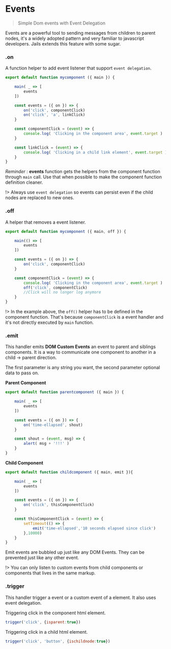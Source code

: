 # Events

> Simple Dom events with Event Delegation

Events are a powerful tool to sending messages from children to parent nodes, it's a widely adopted pattern and very familiar to javascript developers. Jails extends this feature with some sugar.

### .on
A function helper to add event listener that support `event delegation`.

```js
export default function mycomponent ({ main }) {

    main( _ => [
        events
    ])

    const events = ({ on }) => {
        on('click', componentClick)
        on('click', 'a', linkClick)
    }

    const componentClick = (event) => {
        console.log( 'Clicking in the component area', event.target )
    }

    const linkClick = (event) => {
        console.log( 'Clicking in a child link element', event.target )
    }
}
```

*Reminder* : **events** function gets the helpers from the component function through `main` call.
Use that when possible to make the component function definition cleaner.

!> Always use `event delegation` so events can persist even if the child nodes are replaced to new ones.

### .off

A helper that removes a event listener.

```js
export default function mycomponent ({ main, off }) {

    main(() => [
        events
    ])

    const events = ({ on }) => {
        on('click', componentClick)
    }

    const componentClick = (event) => {
        console.log( 'Clicking in the component area', event.target )
        off('click', componentClick)
        //Click will no longer log anymore
    }
}
```

!> In the example above, the `off()` helper has to be defined in the component function. That's because `componentClick` is a event handler and it's not directly executed by `main` function.


### .emit

This handler emits **DOM Custom Events** an event to parent and siblings components. It is a way to communicate one component to another in a child -> parent direction.

The first parameter is any string you want, the second parameter optional data to pass on.

**Parent Component**

```js
export default function parentcomponent ({ main }) {

    main( _ => [
        events
    ])

    const events = ({ on }) => {
        on('time-ellapsed', shout)
    }

    const shout = (event, msg) => {
        alert( msg + '!!!' )
    }
}
```

**Child Component**

```js
export default function childcomponent ({ main, emit }){

    main( _ => [
        events
    ])

    const events = ({ on }) => {
        on('click', thisComponentClick)
    }

    const thisComponentClick = (event) => {
        setTimeout(() => {
            emit('time-ellapsed','10 seconds elapsed since click')
        },10000)
    }
}
```

Emit events are bubbled up just like any DOM Events.
They can be prevented just like any other event.

!> You can only listen to custom events from child components or components that lives in the same markup.

### .trigger

This handler trigger a event or a custom event of a element. It also uses event delegation.

Triggering click in the component html element.
```js
trigger('click', {isparent:true})
```

Triggering click in a child html element.
```js
trigger('click', 'button', {ischildnode:true})
```
